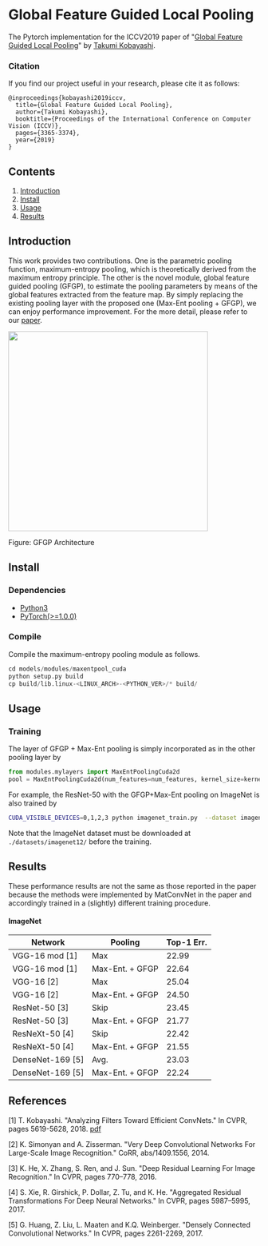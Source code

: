 # Global Feature Guided Local Pooling

The Pytorch implementation for the ICCV2019 paper of "[Global Feature Guided Local Pooling](https://staff.aist.go.jp/takumi.kobayashi/publication/2019/ICCV2019.pdf)" by [Takumi Kobayashi](https://staff.aist.go.jp/takumi.kobayashi/).

### Citation

If you find our project useful in your research, please cite it as follows:

```
@inproceedings{kobayashi2019iccv,
  title={Global Feature Guided Local Pooling},
  author={Takumi Kobayashi},
  booktitle={Proceedings of the International Conference on Computer Vision (ICCV)},
  pages={3365-3374},
  year={2019}
}
```

## Contents

1. [Introduction](#introduction)
2. [Install](#install)
3. [Usage](#usage)
4. [Results](#results)

## Introduction

This work provides two contributions.
One is the parametric pooling function, maximum-entropy pooling, which is theoretically derived from the maximum entropy principle.
The other is the novel module, global feature guided pooling (GFGP), to estimate the pooling parameters by means of the global features extracted from the feature map.
By simply replacing the existing pooling layer with the proposed one (Max-Ent pooling + GFGP), we can enjoy performance improvement.
For the more detail, please refer to our [paper](https://staff.aist.go.jp/takumi.kobayashi/publication/2019/ICCV2019.pdf).

<img width=400 src="https://user-images.githubusercontent.com/53114307/67689158-3cd29380-f9de-11e9-9da3-408d6115ff1c.png">

Figure: GFGP Architecture

## Install

### Dependencies

- [Python3](https://www.python.org/downloads/)
- [PyTorch(>=1.0.0)](http://pytorch.org)

### Compile
Compile the maximum-entropy pooling module as follows.
```python
cd models/modules/maxentpool_cuda
python setup.py build
cp build/lib.linux-<LINUX_ARCH>-<PYTHON_VER>/* build/
```

## Usage

### Training
The layer of GFGP + Max-Ent pooling is simply incorporated as in the other pooling layer by

```python
from modules.mylayers import MaxEntPoolingCuda2d
pool = MaxEntPoolingCuda2d(num_features=num_features, kernel_size=kernel_size, stride=stride, padding=padding)
```

For example, the ResNet-50 with the GFGP+Max-Ent pooling on ImageNet is also trained by

```bash
CUDA_VISIBLE_DEVICES=0,1,2,3 python imagenet_train.py  --dataset imagenet  --data ./datasets/imagenet12/images/  --arch resnet50 --pool max_ent  --config-name imagenet_largemargin  --out-dir ./results/imagenet/resnet50/max_ent/  --dist-url 'tcp://127.0.0.1:8080'  --dist-backend 'nccl'  --multiprocessing-distributed  --world-size 1  --rank 0
```

Note that the ImageNet dataset must be downloaded at `./datasets/imagenet12/` before the training.

## Results
These performance results are not the same as those reported in the paper because the methods were implemented by MatConvNet in the paper and accordingly trained in a (slightly) different training procedure.

#### ImageNet

| Network  | Pooling | Top-1 Err. |
|---|---|---|
| VGG-16 mod [1]|  Max | 22.99 |
| VGG-16 mod [1]|  Max-Ent. + GFGP | 22.64 |
| VGG-16 [2]|  Max | 25.04 |
| VGG-16 [2]|  Max-Ent. + GFGP | 24.50 |
| ResNet-50 [3]|  Skip | 23.45 |
| ResNet-50 [3]|  Max-Ent. + GFGP | 21.77 |
| ResNeXt-50 [4]|  Skip | 22.42 |
| ResNeXt-50 [4]|  Max-Ent. + GFGP | 21.55 |
| DenseNet-169 [5]|  Avg. | 23.03 |
| DenseNet-169 [5]|  Max-Ent. + GFGP | 22.24 |

## References

[1] T. Kobayashi. "Analyzing Filters Toward Efficient ConvNets." In CVPR, pages 5619-5628, 2018. [pdf](https://staff.aist.go.jp/takumi.kobayashi/publication/2018/CVPR2018.pdf)

[2] K. Simonyan and A. Zisserman. "Very Deep Convolutional Networks For Large-Scale Image Recognition." CoRR, abs/1409.1556, 2014.

[3] K. He, X. Zhang, S. Ren, and J. Sun. "Deep Residual Learning For Image Recognition." In CVPR, pages 770–778, 2016.

[4] S. Xie, R. Girshick, P. Dollar, Z. Tu, and K. He. "Aggregated Residual Transformations For Deep Neural Networks." In CVPR, pages 5987–5995, 2017.

[5] G. Huang, Z. Liu, L. Maaten and K.Q. Weinberger. "Densely Connected Convolutional Networks." In CVPR, pages 2261-2269, 2017.
